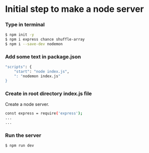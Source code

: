 # Initial step to make a node server

### Type in terminal

```sh
$ npm init -y
$ npm i express chance shuffle-array
$ npm i --save-dev nodemon
```


### Add some text in package.json
```sh
"scripts": {
    "start": "node index.js",
    ": "nodemon index.js"
}
```

### Create in root directory index.js file
Create a node server.
```sh
const express = require('express');
...
...
```


### Run the server

```sh
$ npm run dev
```
